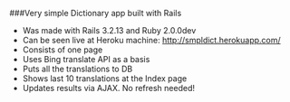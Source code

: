 ###Very simple Dictionary app built with Rails

* Was made with Rails 3.2.13 and Ruby 2.0.0dev
* Can be seen live at Heroku machine: http://smpldict.herokuapp.com/
* Consists of one page
* Uses Bing translate API as a basis
* Puts all the translations to DB
* Shows last 10 translations at the Index page
* Updates results via AJAX. No refresh needed!
